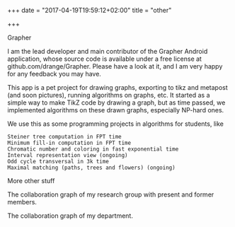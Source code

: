 +++
date = "2017-04-19T19:59:12+02:00"
title = "other"

+++


Grapher

I am the lead developer and main contributor of the Grapher Android application, whose source code is available under a free license at github.com/drange/Grapher. Please have a look at it, and I am very happy for any feedback you may have.

This app is a pet project for drawing graphs, exporting to tikz and metapost (and soon pictures), running algorithms on graphs, etc. It started as a simple way to make TikZ code by drawing a graph, but as time passed, we implemented algorithms on these drawn graphs, especially NP-hard ones.

We use this as some programming projects in algorithms for students, like

    Steiner tree computation in FPT time
    Minimum fill-in computation in FPT time
    Chromatic number and coloring in fast exponential time
    Interval representation view (ongoing)
    Odd cycle transversal in 3k time
    Maximal matching (paths, trees and flowers) (ongoing)

More other stuff

The collaboration graph of my research group with present and former members.

The collaboration graph of my department.
